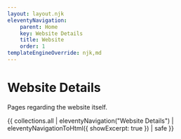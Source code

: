 ```yaml
---
layout: layout.njk
eleventyNavigation:
    parent: Home
    key: Website Details
    title: Website
    order: 1
templateEngineOverride: njk,md
---
```


# Website Details 

Pages regarding the website itself.

{{ collections.all | eleventyNavigation("Website Details") | eleventyNavigationToHtml({ showExcerpt: true }) | safe }}
